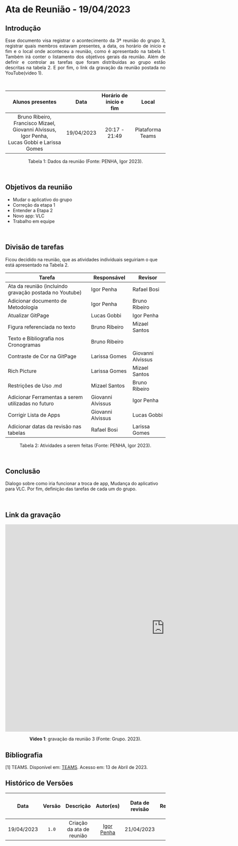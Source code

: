 # Ata de Reunião - 19/04/2023

## Introdução

<p align="justify">
Esse documento visa registrar o acontecimento da 3ª reunião do grupo 3, registrar quais membros estavam presentes, a data, os horário de inicio e fim e o local onde aconteceu a reunião, como é apresentado na tabela 1. Também irá conter o listamento dos objetivos gerais da reunião. Além de definir e controlar as tarefas que foram distribuidas ao grupo estão descritas na tabela 2. E por fim, o link da gravação da reunião postada no YouTube(video 1).
</p>

<br />

|                                          Alunos presentes                                    |    Data    | Horário de inicio e fim |      Local       |
| :------------------------------------------------------------------------------------------: | :--------: | :---------------------: | :--------------: |
| Bruno Ribeiro, Francisco Mizael, Giovanni Alvissus, Igor Penha, </br> Lucas Gobbi e Larissa Gomes  | 19/04/2023 |      20:17 - 21:49      | Plataforma Teams |

<div style="text-align: center">
<p> Tabela 1: Dados da reunião (Fonte: PENHA,  Igor 2023). </p>
</div>

<br />

## Objetivos da reunião

- Mudar o aplicativo do grupo
- Correção da etapa 1
- Entender a Etapa 2
- Novo app: VLC
- Trabalho em equipe

<br />

## Divisão de tarefas

Ficou decidido na reunião, que as atividades individuais seguiriam o que está apresentado na Tabela 2.

| Tarefa | Responsável | Revisor |
| ------ | ----------- | ------- |
| Ata da reunião (incluindo gravação postada no Youtube) | Igor Penha | Rafael Bosi |
| Adicionar documento de Metodologia | Igor Penha | Bruno Ribeiro |
| Atualizar GitPage | Lucas Gobbi | Igor Penha |
| Figura referenciada no texto | Bruno Ribeiro | Mizael Santos |
| Texto e Bibliografia nos Cronogramas | Bruno Ribeiro | 
| Contraste de Cor na GitPage | Larissa Gomes | Giovanni Alvissus |
| Rich Picture | Larissa Gomes | Mizael Santos |
| Restrições de Uso .md |	Mizael Santos | Bruno Ribeiro |
| Adicionar Ferramentas a serem utilizadas no futuro | Giovanni Alvissus | Igor Penha |
| Corrigir Lista de Apps | Giovanni Alvissus | Lucas Gobbi |
| Adicionar datas da revisão nas tabelas | Rafael Bosi | Larissa Gomes |

<div style="text-align: center">
<p> Tabela 2: Atividades a serem feitas (Fonte: PENHA, Igor 2023). </p>
</div>

<br />

## Conclusão

Dialogo sobre como iria funcionar a troca de app, Mudança do aplicativo para VLC. Por fim, definição das tarefas de cada um do grupo.

<br />

## Link da gravação

<iframe width="1000vw" height="650vh" src="https://www.youtube.com/embed/Ug_9aKUXZA8" title="Reunião 3" frameborder="0" allow="accelerometer; autoplay; clipboard-write; encrypted-media; gyroscope; picture-in-picture" allowfullscreen=""></iframe>
<div align="center">
<p> <b>Vídeo 1</b>: gravação da reunião 3 (Fonte: Grupo. 2023).</p>
</div>


## Bibliografia
[1] TEAMS. Disponível em: [TEAMS](https://teams.microsoft.com/). Acesso em: 13 de Abril de 2023.

## Histórico de Versões

| <p align="center">Data</p> | <p align="center">Versão</p> | <p align="center">Descrição</p> | <p align="center">Autor(es)</p> | <p align="center">Data de revisão</p> | <p align="center">Revisor(es)</p> |
| :--:       | :----: | :-------: | :---: | :-------------: | :-----: |
| 19/04/2023 | `1.0`  | Criação da ata de reunião | [Igor Penha](https://github.com/igorpenhaa)  | 21/04/2023 | [Bruno Ribeiro](https://github.com/brunoriibeiro) |

</p>


